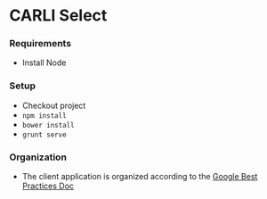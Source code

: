 # CARLI Select #

### Requirements ###
* Install Node

### Setup ###

* Checkout project
* ``` npm install ```
* ``` bower install ```
* ``` grunt serve ```

### Organization ###
* The client application is organized according to the [Google Best Practices Doc](https://docs.google.com/a/pixotech.com/document/d/1XXMvReO8-Awi1EZXAXS4PzDzdNvV6pGcuaF4Q9821Es/mobilebasic?pli=1)
